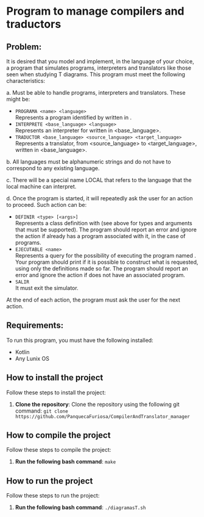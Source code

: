 # Program to manage compilers and traductors

## Problem:

It is desired that you model and implement, in the language of your choice, a program that simulates programs, interpreters and translators like those seen when studying T diagrams. 
This program must meet the following characteristics:

a. Must be able to handle programs, interpreters and translators. These might be:
  - ```PROGRAMA <name> <language>```<br>
    Represents a program identified by <name> written in <language>.
  - ```INTERPRETE <base_language> <language>```<br>
    Represents an interpreter for <language> written in <base_language>.
  - ```TRADUCTOR <base_language> <source_language> <target_language>```<br>
    Represents a translator, from <source_language> to <target_language>, written in <base_language>.
    
b. All languages ​​must be alphanumeric strings and do not have to correspond to any existing language.

c. There will be a special name LOCAL that refers to the language that the local machine can interpret.

d. Once the program is started, it will repeatedly ask the user for an action to proceed. Such action can be:
  - ```DEFINIR <type> [<args>]```<br>
    Represents a class definition <type> with <args> (see above for types and arguments that must be supported).
    The program should report an error and ignore the action if <name> already has a program associated with it, in the case of programs.
  - ```EJECUTABLE <name>```<br>
    Represents a query for the possibility of executing the program named <name>.
    Your program should print if it is possible to construct what is requested, using only the definitions made so far.
    The program should report an error and ignore the action if <name> does not have an associated program.
  - ```SALIR```<br>
    It must exit the simulator.
    
At the end of each action, the program must ask the user for the next action.

## Requirements:
To run this program, you must have the following installed:
- Kotlin
- Any Lunix OS

## How to install the project
Follow these steps to install the project:
1. **Clone the repository**: Clone the repository using the following git command:
   ```git clone https://github.com/PanquecaFuriosa/CompilerAndTranslator_manager```

## How to compile the project
Follow these steps to compile the project:
1. **Run the following bash command**:
   ```make```

## How to run the project
Follow these steps to run the project:
1. **Run the following bash command**:
   ```./diagramasT.sh```

